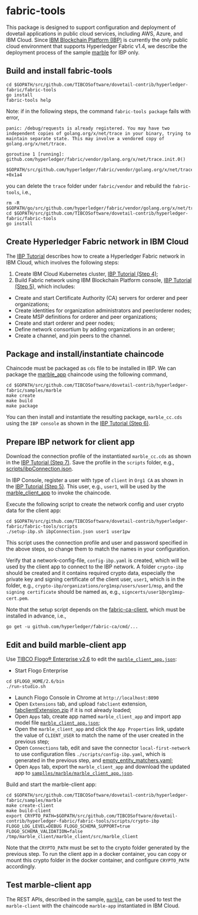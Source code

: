 # fabric-tools
This package is designed to support configuration and deployment of dovetail applications in public cloud services, including AWS, Azure, and IBM Cloud.  Since [IBM Blockchain Platform (IBP)](https://cloud.ibm.com/catalog/services/blockchain-platform-20) is currently the only public cloud environment that supports Hyperledger Fabric v1.4, we describe the deployment process of the sample [marble](../samples/marble) for IBP only.

## Build and install fabric-tools
```
cd $GOPATH/src/github.com/TIBCOSoftware/dovetail-contrib/hyperledger-fabric/fabric-tools
go install
fabric-tools help
```

Note: if in the following steps, the command `fabric-tools package` fails with error,
```
panic: /debug/requests is already registered. You may have two independent copies of golang.org/x/net/trace in your binary, trying to maintain separate state. This may involve a vendored copy of golang.org/x/net/trace.

goroutine 1 [running]:
github.com/hyperledger/fabric/vendor/golang.org/x/net/trace.init.0()
	$GOPATH/src/github.com/hyperledger/fabric/vendor/golang.org/x/net/trace/trace.go:116 +0x1a4
```
you can delete the `trace` folder under `fabric/vendor` and rebuild the `fabric-tools`, i.e.,
```
rm -R $GOPATH/go/src/github.com/hyperledger/fabric/vendor/golang.org/x/net/trace
cd $GOPATH/src/github.com/TIBCOSoftware/dovetail-contrib/hyperledger-fabric/fabric-tools
go install
```
## Create Hyperledger Fabric network in IBM Cloud
The [IBP Tutorial](https://github.com/IBM/blockchainbean2) describes how to create a Hyperledger Fabric network in IBM Cloud, which involves the following steps:
1. Create IBM Cloud Kubernetes cluster, [IBP Tutorial (Step 4)](https://github.com/IBM/blockchainbean2#step-4-create-ibm-cloud-services);
2. Build Fabric network using IBM Blockchain Platform console, [IBP Tutorial (Step 5)](https://github.com/IBM/blockchainbean2#step-5-build-a-network), which includes:
* Create and start Certificate Authority (CA) servers for orderer and peer organizations;
* Create identities for organization administrators and peer/orderer nodes;
* Create MSP definitions for orderer and peer organizations;
* Create and start orderer and peer nodes;
* Define network consortium by adding organizations in an orderer;
* Create a channel, and join peers to the channel.

## Package and install/instantiate chaincode
Chaincode must be packaged as `cds` file to be installed in IBP.  We can package the [marble_app](../samples/marble) chaincode using the following command,
```
cd $GOPATH/src/github.com/TIBCOSoftware/dovetail-contrib/hyperledger-fabric/samples/marble
make create
make build
make package
```

You can then install and instantiate the resulting package, `marble_cc.cds` using the `IBP console` as shown in the [IBP Tutorial (Step 6)](https://github.com/IBM/blockchainbean2#step-6-deploy-blockchainbean2-smart-contract-on-the-network).

## Prepare IBP network for client app
Download the connection profile of the instantiated `marble_cc.cds` as shown in the [IBP Tutorial (Step 7)](https://github.com/IBM/blockchainbean2#step-7-connect-application-to-the-network).  Save the profile in the `scripts` folder, e.g., [scripts/ibpConnection.json](./scripts/ibpConnection.json).

In IBP Console, register a user with type of `client` in `Org1 CA` as shown in the [IBP Tutorial (Step 5)](https://github.com/IBM/blockchainbean2#use-your-ca-to-register-identities).  This user, e.g., `user1`, will be used by the [marble_client_app](../samples/marble) to invoke the chaincode.

Execute the following script to create the network config and user crypto data for the client app:
```
cd $GOPATH/src/github.com/TIBCOSoftware/dovetail-contrib/hyperledger-fabric/fabric-tools/scripts
./setup-ibp.sh ibpConnection.json user1 user1pw
```
This script uses the connection profile and user and password specified in the above steps, so change them to match the names in your configuration.

Verify that a network-config-file, `config-ibp.yaml` is created, which will be used by the client app to connect to the IBP network.  A folder `crypto-ibp` should be created and it contains required crypto data, especially the private key and signing certificate of the client user, `user1`, which is in the folder, e.g., `crypto-ibp/organizations/org1msp/users/user1/msp`, and the `signing certificate` should be named as, e.g., `signcerts/user1@org1msp-cert.pem`.

Note that the setup script depends on the [fabric-ca-client](https://github.com/hyperledger/fabric-ca), which must be installed in advance, i.e.,
```
go get -u github.com/hyperledger/fabric-ca/cmd/...
```

## Edit and build marble-client app
Use [TIBCO Flogo® Enterprise v2.6](https://docs.tibco.com/products/tibco-flogo-enterprise-2-6-1) to edit the [`marble_client_app.json`](../samples/marble/marble_client_app.json):

* Start Flogo Enterprise
```
cd $FLOGO_HOME/2.6/bin
./run-studio.sh
```
* Launch Flogo Console in Chrome at `http://localhost:8090`
* Open `Extensions` tab, and upload `fabclient` extension, [fabclientExtension.zip](../fabclientExtension.zip) if it is not already loaded;
* Open `Apps` tab, create app named `marble_client_app` and import app model file [`marble_client_app.json`](../samples/marble/marble_client_app.json);
* Open the `marble_client_app` and click the `App Properties` link, update the value of `CLIENT_USER` to match the name of the user created in the previous step;
* Open `Connections` tab, edit and save the connector `local-first-network` to use configuration files `./scripts/config-ibp.yaml`, which is generated in the previous step, and [empty_entity_matchers.yaml](../testdata/empty_entity_matchers.yaml);
* Open `Apps` tab, export the `marble_client_app` and download the updated app to [`samplles/marble/marble_client_app.json`](../samples/marble/marble_client_app.json).

Build and start the marble-client app:
```
cd $GOPATH/src/github.com/TIBCOSoftware/dovetail-contrib/hyperledger-fabric/samples/marble
make create-client
make build-client
export CRYPTO_PATH=$GOPATH/src/github.com/TIBCOSoftware/dovetail-contrib/hyperledger-fabric/fabric-tools/scripts/crypto-ibp
FLOGO_LOG_LEVEL=DEBUG FLOGO_SCHEMA_SUPPORT=true FLOGO_SCHEMA_VALIDATION=false /tmp/marble_client/marble_client/src/marble_client

```
Note that the `CRYPTO_PATH` must be set to the crypto folder generated by the previous step.  To run the client app in a docker container, you can copy or mount this crypto folder in the docker container, and configure `CRYPTO_PATH` accordingly.

## Test marble-client app
The REST APIs, described in the sample, [`marble`](../samples/marble#test-marble-rest-service-and-marble-chaincode), can be used to test the `marble-client` with the chaincode `marble-app` instantiated in IBM Cloud.
